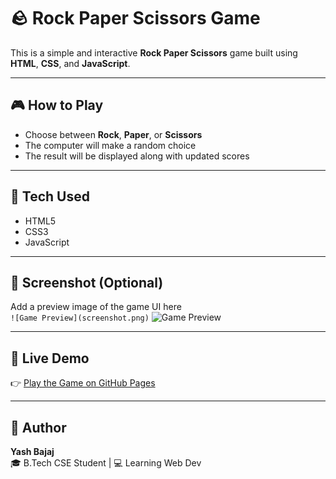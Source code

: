 # 🪨 Rock Paper Scissors Game

This is a simple and interactive **Rock Paper Scissors** game built using **HTML**, **CSS**, and **JavaScript**.

---

## 🎮 How to Play

- Choose between **Rock**, **Paper**, or **Scissors**
- The computer will make a random choice
- The result will be displayed along with updated scores

---

## 🔧 Tech Used

- HTML5  
- CSS3  
- JavaScript 

---

## 📸 Screenshot (Optional)

Add a preview image of the game UI here  
`![Game Preview](screenshot.png)`
![Game Preview](https://github.com/user-attachments/assets/0b0bfad6-d0aa-4002-bc83-fed091a06805)


---

## 🔗 Live Demo

👉 [Play the Game on GitHub Pages]( https://yashbajaj02.github.io/Rock-Paper-Scissor/)

---

## 👤 Author

**Yash Bajaj**  
🎓 B.Tech CSE Student | 💻 Learning Web Dev  
